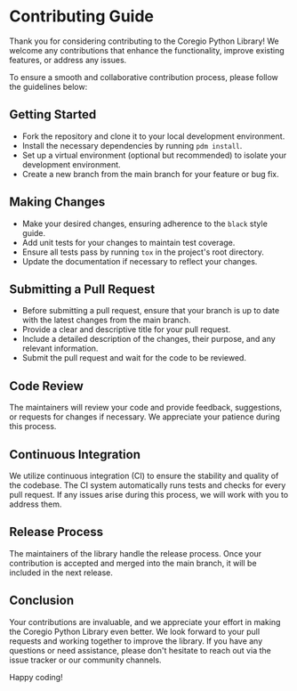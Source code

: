 # Contributing Guide
Thank you for considering contributing to the Coregio Python Library! We welcome any contributions that enhance the functionality, improve existing features, or address any issues.

To ensure a smooth and collaborative contribution process, please follow the guidelines below:


## Getting Started
 - Fork the repository and clone it to your local development environment.
 - Install the necessary dependencies by running `pdm install`.
 - Set up a virtual environment (optional but recommended) to isolate your development environment.
 - Create a new branch from the main branch for your feature or bug fix.
## Making Changes
 - Make your desired changes, ensuring adherence to the `black` style guide.
 - Add unit tests for your changes to maintain test coverage.
 - Ensure all tests pass by running `tox` in the project's root directory.
 - Update the documentation if necessary to reflect your changes.

## Submitting a Pull Request
 - Before submitting a pull request, ensure that your branch is up to date with the latest changes from the main branch.
 - Provide a clear and descriptive title for your pull request.
 - Include a detailed description of the changes, their purpose, and any relevant information.
 - Submit the pull request and wait for the code to be reviewed.

## Code Review
The maintainers will review your code and provide feedback, suggestions, or requests for changes if necessary. We appreciate your patience during this process.

## Continuous Integration
We utilize continuous integration (CI) to ensure the stability and quality of the codebase. The CI system automatically runs tests and checks for every pull request. If any issues arise during this process, we will work with you to address them.

## Release Process
The maintainers of the library handle the release process. Once your contribution is accepted and merged into the main branch, it will be included in the next release.

## Conclusion
Your contributions are invaluable, and we appreciate your effort in making the Coregio Python Library even better. We look forward to your pull requests and working together to improve the library. If you have any questions or need assistance, please don't hesitate to reach out via the issue tracker or our community channels.

Happy coding!